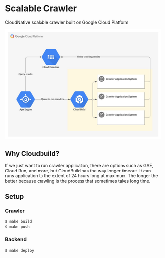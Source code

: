 # Scalable Crawler
CloudNative scalable crawler built on Google Cloud Platform

![architecture](docs/architecture.jpeg)

## Why Cloudbuild?
If we just want to run crawler application, there are options such as GAE, Cloud Run, and more, but CloudBuild has the way longer timeout. It can runs application to the extent of 24 hours long at maximum. The longer the better because crawling is the process that sometimes takes long time.

## Setup

### Crawler
```bash
$ make build
$ make push
```

### Backend
```bash
$ make deploy
```

